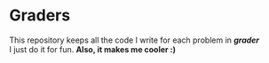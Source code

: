 # Graders

This repository keeps all the code I write for each problem in ***grader***  
I just do it for fun. **Also, it makes me cooler :)**
